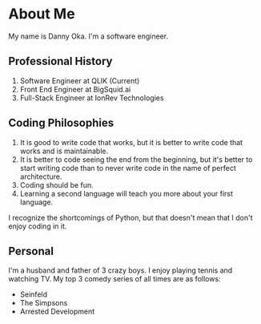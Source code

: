 # About Me

My name is Danny Oka. I'm a software engineer.

## Professional History

1.  Software Engineer at QLIK (Current)
2.  Front End Engineer at BigSquid.ai
3.  Full-Stack Engineer at IonRev Technologies

## Coding Philosophies

1.  It is good to write code that works, but it is better to write code that works and is maintainable.
1.  It is better to code seeing the end from the beginning, but it's better to start writing code than to never write code in the name of perfect architecture.
1.  Coding should be fun.
1.  Learning a second language will teach you more about your first language.

I recognize the shortcomings of Python, but that doesn't mean that I don't enjoy coding in it.

## Personal

I'm a husband and father of 3 crazy boys. I enjoy playing tennis and watching TV. My top 3 comedy series of all times are as follows:

- Seinfeld
- The Simpsons
- Arrested Development
